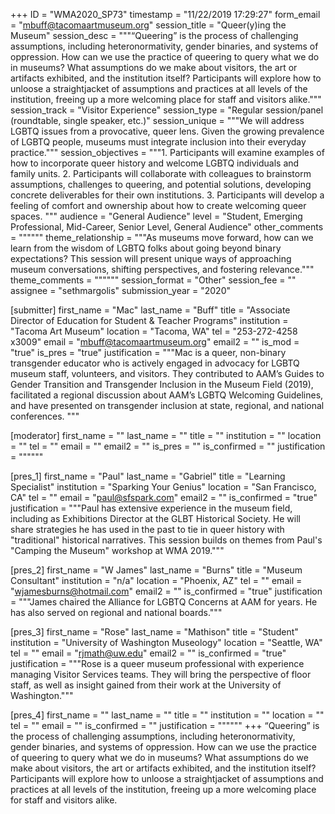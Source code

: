 +++
ID = "WMA2020_SP73"
timestamp = "11/22/2019 17:29:27"
form_email = "mbuff@tacomaartmuseum.org"
session_title = "Queer(y)ing the Museum"
session_desc = """“Queering” is the process of challenging assumptions, including heteronormativity, gender binaries, and systems of oppression. How can we use the practice of queering to query what we do in museums? What assumptions do we make about visitors, the art or artifacts exhibited, and the institution itself? Participants will explore how to unloose a straightjacket of assumptions and practices at all levels of the institution, freeing up a more welcoming place for staff and visitors alike."""
session_track = "Visitor Experience"
session_type = "Regular session/panel (roundtable, single speaker, etc.)"
session_unique = """We will address LGBTQ issues from a provocative, queer lens. Given the growing prevalence of LGBTQ people, museums must integrate inclusion into their everyday practice."""
session_objectives = """1.	Participants will examine examples of how to incorporate queer history and welcome LGBTQ individuals and family units.
2.	Participants will collaborate with colleagues to brainstorm assumptions, challenges to queering, and potential solutions, developing concrete deliverables for their own institutions.
3.	Participants will develop a feeling of comfort and ownership about how to create welcoming queer spaces.
"""
audience = "General Audience"
level = "Student, Emerging Professional, Mid-Career, Senior Level, General Audience"
other_comments = """"""
theme_relationship = """As museums move forward, how can we learn from the wisdom of LGBTQ folks about going beyond binary expectations? This session will present unique ways of approaching museum conversations, shifting perspectives, and fostering relevance."""
theme_comments = """"""
session_format = "Other"
session_fee = ""
assignee = "sethmargolis"
submission_year = "2020"

[submitter]
first_name = "Mac"
last_name = "Buff"
title = "Associate Director of Education for Student & Teacher Programs"
institution = "Tacoma Art Museum"
location = "Tacoma, WA"
tel = "253-272-4258 x3009"
email = "mbuff@tacomaartmuseum.org"
email2 = ""
is_mod = "true"
is_pres = "true"
justification = """Mac is a queer, non-binary transgender educator who is actively engaged in advocacy for LGBTQ museum staff, volunteers, and visitors. They contributed to AAM’s Guides to Gender Transition and Transgender Inclusion in the Museum Field (2019), facilitated a regional discussion about AAM’s LGBTQ Welcoming Guidelines, and have presented on transgender inclusion at state, regional, and national conferences. """

[moderator]
first_name = ""
last_name = ""
title = ""
institution = ""
location = ""
tel = ""
email = ""
email2 = ""
is_pres = ""
is_confirmed = ""
justification = """"""

[pres_1]
first_name = "Paul"
last_name = "Gabriel"
title = "Learning Specialist"
institution = "Sparking Your Genius"
location = "San Francisco, CA"
tel = ""
email = "paul@sfspark.com"
email2 = ""
is_confirmed = "true"
justification = """Paul has extensive experience in the museum field, including as Exhibitions Director at the GLBT Historical Society. He will share strategies he has used in the past to tie in queer history with "traditional" historical narratives. This session builds on themes from Paul's "Camping the Museum" workshop at WMA 2019."""

[pres_2]
first_name = "W James"
last_name = "Burns"
title = "Museum Consultant"
institution = "n/a"
location = "Phoenix, AZ"
tel = ""
email = "wjamesburns@hotmail.com"
email2 = ""
is_confirmed = "true"
justification = """James chaired the Alliance for LGBTQ Concerns at AAM for years. He has also served on regional and national boards."""

[pres_3]
first_name = "Rose"
last_name = "Mathison"
title = "Student"
institution = "University of Washington Museology"
location = "Seattle, WA"
tel = ""
email = "rjmath@uw.edu"
email2 = ""
is_confirmed = "true"
justification = """Rose is a queer museum professional with experience managing Visitor Services teams. They will bring the perspective of floor staff, as well as insight gained from their work at the University of Washington."""

[pres_4]
first_name = ""
last_name = ""
title = ""
institution = ""
location = ""
tel = ""
email = ""
is_confirmed = ""
justification = """"""
+++
“Queering” is the process of challenging assumptions, including heteronormativity, gender binaries, and systems of oppression. How can we use the practice of queering to query what we do in museums? What assumptions do we make about visitors, the art or artifacts exhibited, and the institution itself? Participants will explore how to unloose a straightjacket of assumptions and practices at all levels of the institution, freeing up a more welcoming place for staff and visitors alike.